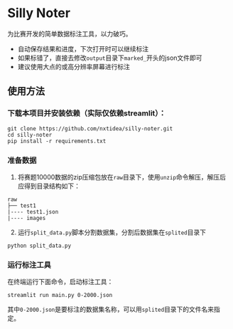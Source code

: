 # Silly Noter
为比赛开发的简单数据标注工具，以力破巧。
- 自动保存结果和进度，下次打开时可以继续标注
- 如果标错了，直接去修改`output`目录下`marked_`开头的json文件即可
- 建议使用大点的或高分辨率屏幕进行标注

## 使用方法

### 下载本项目并安装依赖（实际仅依赖streamlit）：

```
git clone https://github.com/nxtidea/silly-noter.git
cd silly-noter
pip install -r requirements.txt
```

### 准备数据

1. 将赛题10000数据的zip压缩包放在`raw`目录下，使用`unzip`命令解压，解压后应得到目录结构如下：

```
raw
├── test1
|---- test1.json
|---- images
```

2. 运行`split_data.py`脚本分割数据集，分割后数据集在`splited`目录下
```
python split_data.py
```

### 运行标注工具

在终端运行下面命令，启动标注工具：

```
streamlit run main.py 0-2000.json
```

其中`0-2000.json`是要标注的数据集名称，可以用`splited`目录下的文件名来指定。